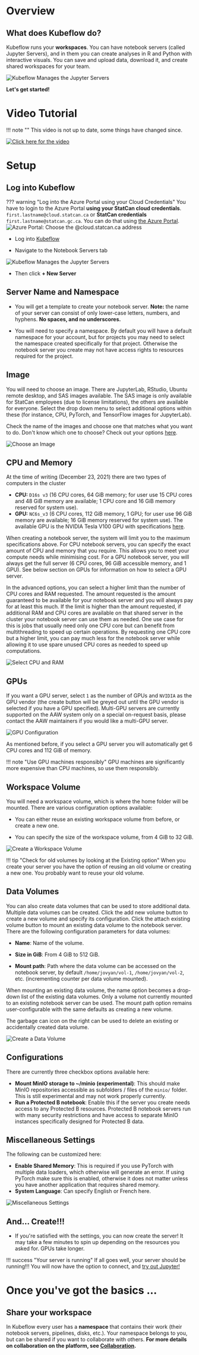 # Overview

## What does Kubeflow do?

Kubeflow runs your **workspaces**. You can have notebook servers (called Jupyter
Servers), and in them you can create analyses in R and Python with interactive
visuals. You can save and upload data, download it, and create shared workspaces
for your team.

![Kubeflow Manages the Jupyter Servers](../images/jupyter_visual.png)

**Let's get started!**

# Video Tutorial

<!-- prettier-ignore -->
!!! note ""
    This video is not up to date, some things have changed since.

[![Click here for the video](../images/KubeflowVideo.PNG)](https://www.youtube.com/watch?v=xaI6ExYdxc4&list=PL1zlA2D7AHugkDdiyeUHWOKGKUd3MB_nD&index=1 "Advanced Analytics Workspace - Kubeflow Getting Started")

# Setup

## Log into Kubeflow

<!-- prettier-ignore -->
??? warning "Log into the Azure Portal using your Cloud Credentials"
    You have to login to the Azure Portal **using your StatCan cloud credentials**.
    `first.lastname@cloud.statcan.ca` or **StatCan credentials**
    `first.lastname@statcan.gc.ca`. You can do that using
    [the Azure Portal](https://portal.azure.com).
    ![Azure Portal: Choose the `@cloud.statcan.ca` address](../images/azure-login.png)

- Log into [Kubeflow](https://kubeflow.aaw.cloud.statcan.ca)

- Navigate to the Notebook Servers tab

![Kubeflow Manages the Jupyter Servers](../images/readme/kubeflow_ui.png)

- Then click **+ New Server**

## Server Name and Namespace

- You will get a template to create your notebook server. **Note:** the name of
  your server can consist of only lower-case letters, numbers, and hyphens. **No
  spaces, and no underscores.**

- You will need to specify a namespace. By default you will have a default
  namespace for your account, but for projects you may need to select the
  namespace created specifically for that project. Otherwise the notebook server
  you create may not have access rights to resources required for the project.

## Image

You will need to choose an image. There are JupyterLab, RStudio, Ubuntu remote
desktop, and SAS images available. The SAS image is only available for StatCan
employees (due to license limitations), the others are available for everyone.
Select the drop down menu to select additional options within these (for
instance, CPU, PyTorch, and TensorFlow images for JupyterLab).

Check the name of the images and choose one that matches what you want to do.
Don't know which one to choose? Check out your options
[here](./Selecting-an-Image.md).

![Choose an Image](../images/select-image-screenshot.PNG)

## CPU and Memory

At the time of writing (December 23, 2021) there are two types of computers in
the cluster

- **CPU:** `D16s v3` (16 CPU cores, 64 GiB memory; for user use 15 CPU cores and
  48 GiB memory are available; 1 CPU core and 16 GiB memory reserved for system
  use).
- **GPU:** `NC6s_v3` (6 CPU cores, 112 GiB memory, 1 GPU; for user use 96 GiB
  memory are available; 16 GiB memory reserved for system use). The available
  GPU is the NVIDIA Tesla V100 GPU with specifications
  [here](https://images.nvidia.com/content/technologies/volta/pdf/volta-v100-datasheet-update-us-1165301-r5.pdf).

When creating a notebook server, the system will limit you to the maximum
specifications above. For CPU notebook servers, you can specify the exact amount
of CPU and memory that you require. This allows you to meet your compute needs
while minimising cost. For a GPU notebook server, you will always get the full
server (6 CPU cores, 96 GiB accessible memory, and 1 GPU). See below section on
GPUs for information on how to select a GPU server.

In the advanced options, you can select a higher limit than the number of CPU
cores and RAM requested. The amount requested is the amount guaranteed to be
available for your notebook server and you will always pay for at least this
much. If the limit is higher than the amount requested, if additional RAM and
CPU cores are available on that shared server in the cluster your notebook
server can use them as needed. One use case for this is jobs that usually need
only one CPU core but can benefit from multithreading to speed up certain
operations. By requesting one CPU core but a higher limit, you can pay much less
for the notebook server while allowing it to use spare unused CPU cores as
needed to speed up computations.

![Select CPU and RAM](../images/cpu-ram-select.png)

## GPUs

If you want a GPU server, select `1` as the number of GPUs and `NVIDIA` as the
GPU vendor (the create button will be greyed out until the GPU vendor is
selected if you have a GPU specified). Multi-GPU servers are currently supported
on the AAW system only on a special on-request basis, please contact the AAW
maintainers if you would like a multi-GPU server.

![GPU Configuration](../images/kubeflow_gpu_selection.jpg)

As mentioned before, if you select a GPU server you will automatically get 6 CPU
cores and 112 GiB of memory.

<!-- prettier-ignore -->
!!! note "Use GPU machines responsibly"
    GPU machines are significantly more expensive than CPU machines,
    so use them responsibly.

## Workspace Volume

You will need a workspace volume, which is where the home folder will be
mounted. There are various configuration options available:

- You can either reuse an existing workspace volume from before, or create a new
  one.

- You can specify the size of the workspace volume, from 4 GiB to 32 GiB.

![Create a Workspace Volume](../images/workspace-volume.PNG)

<!-- prettier-ignore -->
!!! tip "Check for old volumes by looking at the Existing option"
    When you create your server you have the option of reusing an old volume
    or creating a new one. You probably want to reuse your old volume.

## Data Volumes

You can also create data volumes that can be used to store additional data.
Multiple data volumes can be created. Click the add new volume button to create
a new volume and specify its configuration. Click the attach existing volume
button to mount an existing data volume to the notebook server. There are the
following configuration parameters for data volumes:

- **Name**: Name of the volume.

- **Size in GiB**: From 4 GiB to 512 GiB.

- **Mount path**: Path where the data volume can be accessed on the notebook
  server, by default `/home/jovyan/vol-1`, `/home/jovyan/vol-2`, etc.
  (incrementing counter per data volume mounted).

When mounting an existing data volume, the name option becomes a drop-down list
of the existing data volumes. Only a volume not currently mounted to an existing
notebook server can be used. The mount path option remains user-configurable
with the same defaults as creating a new volume.

The garbage can icon on the right can be used to delete an existing or
accidentally created data volume.

![Create a Data Volume](../images/kubeflow_volumes.png)

## Configurations

There are currently three checkbox options available here:

- **Mount MinIO storage to ~/minio (experimental)**: This should make MinIO
  repositories accessible as subfolders / files of the `minio/` folder. This is
  still experimental and may not work properly currently.
- **Run a Protected B notebook**: Enable this if the server you create needs
  access to any Protected B resources. Protected B notebook servers run with
  many security restrictions and have access to separate MinIO instances
  specifically designed for Protected B data.

## Miscellaneous Settings

The following can be customized here:

- **Enable Shared Memory**: This is required if you use PyTorch with multiple
  data loaders, which otherwise will generate an error. If using PyTorch make
  sure this is enabled, otherwise it does not matter unless you have another
  application that requires shared memory.
- **System Language**: Can specify English or French here.

![Miscellaneous Settings](../images/misc-settings.PNG)

## And... Create!!!

- If you're satisfied with the settings, you can now create the server! It may
  take a few minutes to spin up depending on the resources you asked for. GPUs
  take longer.

<!-- prettier-ignore -->
!!! success "Your server is running"
    If all goes well, your server should be running!!! You will now have the
    option to connect, and [try out Jupyter!](/daaas/en/1-Experiments/Jupyter)

# Once you've got the basics ...

## Share your workspace

In Kubeflow every user has a **namespace** that contains their work (their
notebook servers, pipelines, disks, etc.). Your namespace belongs to you, but
can be shared if you want to collaborate with others. **For more details on
collaboration on the platform, see
[Collaboration](../4-Collaboration/Overview.md).**
